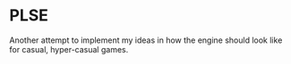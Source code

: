 # PLSE
Another attempt to implement my ideas in how the engine should look like for casual, hyper-casual games.
